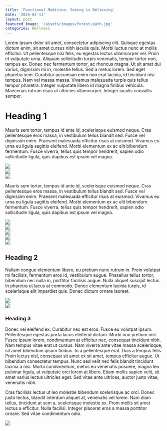 ```yaml
---
title: 'Functional Medicine: Seeing is Believing'
date: '2024-02-11'
layout: post
featured_image: '/assets/images/forest-path.jpg'
categories: Wellness
---
```


Lorem ipsum dolor sit amet, consectetur adipiscing elit. Quisque egestas dictum enim, sit amet cursus nibh iaculis quis. Morbi luctus nunc at mollis efficitur. Ut pellentesque nisi felis, eu egestas lectus ullamcorper vel. Proin et vulputate urna. Aliquam sollicitudin turpis venenatis, tempor tortor non, tempus ex. Donec nec fermentum tortor, ac rhoncus magna. Ut sit amet dui varius, dignissim mi in, molestie tellus. Sed a metus lorem. Sed eget pharetra sem. Curabitur accumsan enim non erat lacinia, id tincidunt nisi tempus. Nam vel massa massa. Vivamus malesuada turpis quis tellus tempor pharetra. Integer vulputate libero id magna finibus vehicula. Maecenas rutrum risus ut ultricies ullamcorper. Integer iaculis convallis semper.

# Heading 1

Mauris sem tortor, tempus id ante id, scelerisque euismod neque. Cras pellentesque eros massa, in vestibulum tellus blandit sed. Fusce vel dignissim enim. Praesent malesuada efficitur risus at euismod. Vivamus eu urna eu ligula sagittis eleifend. Morbi elementum ex ac elit bibendum fermentum. Fusce viverra, tellus quis tempor hendrerit, sapien odio sollicitudin ligula, quis dapibus est ipsum vel magna.

<div class="gallery three-col">
  <div class="gallery-item">
    <img src="/assets/images/katie-dr-meyer.jpg">
  </div>

  <div class="gallery-item">
    <img src="/assets/images/katie-dr-meyer.jpg">
  </div>

  <div class="gallery-item">
    <img src="/assets/images/katie-dr-meyer.jpg">
  </div>
</div>

Mauris sem tortor, tempus id ante id, scelerisque euismod neque. Cras pellentesque eros massa, in vestibulum tellus blandit sed. Fusce vel dignissim enim. Praesent malesuada efficitur risus at euismod. Vivamus eu urna eu ligula sagittis eleifend. Morbi elementum ex ac elit bibendum fermentum. Fusce viverra, tellus quis tempor hendrerit, sapien odio sollicitudin ligula, quis dapibus est ipsum vel magna.

<div class="gallery multiline">
  <div class="gallery-item">
    <img src="/assets/images/katie-dr-meyer.jpg">
  </div>

  <div class="gallery-item">
    <img src="/assets/images/katie-dr-meyer.jpg">
  </div>

  <div class="gallery-item">
    <img src="/assets/images/katie-dr-meyer.jpg">
  </div>

  <div class="gallery-item">
    <img src="/assets/images/katie-dr-meyer.jpg">
  </div>

  <div class="gallery-item">
    <img src="/assets/images/katie-dr-meyer.jpg">
  </div>
</div>

## Heading 2

Nullam congue elementum libero, eu pretium nunc rutrum in. Proin volutpat mi facilisis, fermentum eros id, vestibulum augue. Phasellus tellus tortor, bibendum nec nulla in, porttitor facilisis augue. Nulla aliquet suscipit lectus. In pharetra ut lacus at commodo. Donec elementum lacinia turpis, id scelerisque elit imperdiet quis. Donec dictum ornare laoreet.

<div class="gallery two-col">
  <div class="gallery-item">
    <img src="/assets/images/katie-dr-meyer.jpg">
  </div>

  <div class="gallery-item">
    <img src="/assets/images/katie-dr-meyer.jpg">
  </div>
</div>

### Heading 3

Donec vel eleifend ex. Curabitur nec est eros. Fusce eu volutpat ipsum. Pellentesque egestas porta lacus eleifend dictum. Morbi non pretium nisl. Fusce ipsum lorem, condimentum at efficitur nec, consequat tincidunt nibh. Nam tempus vitae erat ut cursus. Nam viverra ante vitae massa scelerisque, sit amet bibendum ipsum finibus. In a pellentesque erat. Duis a tempus felis. Proin lectus nisl, consequat sit amet ex sit amet, tempus efficitur augue. Ut bibendum consectetur tempus. Nunc sed velit nec felis blandit tincidunt lacinia a nisi. Morbi condimentum, metus eu venenatis posuere, magna leo pulvinar ligula, at vulputate orci lorem at libero. Etiam mollis sapien velit, sit amet varius lectus ultricies eget. Sed vitae ante ultrices, auctor justo vitae, venenatis nibh.

Cras facilisis lectus ut leo molestie bibendum scelerisque ac orci. Donec justo lectus, blandit interdum aliquet at, venenatis vel lorem. Nam diam tellus, tincidunt at sem a, scelerisque molestie ex. Proin mollis sit amet lectus a efficitur. Nulla facilisi. Integer placerat eros a massa porttitor ornare. Sed vitae condimentum odio.

<div class="gallery one-col">
  <div class="gallery-item">
    <img src="/assets/images/katie-dr-meyer.jpg">
  </div>
</div>